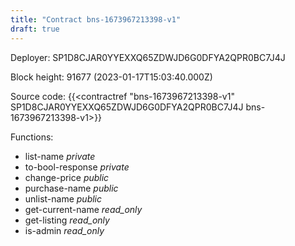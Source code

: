 ```yaml
---
title: "Contract bns-1673967213398-v1"
draft: true
---
```

Deployer: SP1D8CJAR0YYEXXQ65ZDWJD6G0DFYA2QPR0BC7J4J


 



Block height: 91677 (2023-01-17T15:03:40.000Z)

Source code: {{<contractref "bns-1673967213398-v1" SP1D8CJAR0YYEXXQ65ZDWJD6G0DFYA2QPR0BC7J4J bns-1673967213398-v1>}}

Functions:

* list-name _private_
* to-bool-response _private_
* change-price _public_
* purchase-name _public_
* unlist-name _public_
* get-current-name _read_only_
* get-listing _read_only_
* is-admin _read_only_
